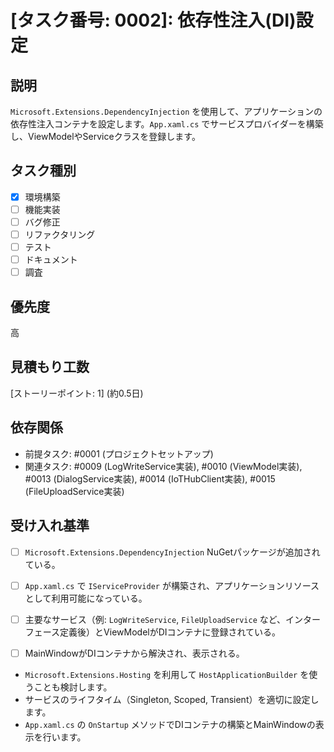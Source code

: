 # [タスク番号: 0002]: 依存性注入(DI)設定

## 説明

`Microsoft.Extensions.DependencyInjection` を使用して、アプリケーションの依存性注入コンテナを設定します。`App.xaml.cs` でサービスプロバイダーを構築し、ViewModelやServiceクラスを登録します。

## タスク種別

- [x] 環境構築
- [ ] 機能実装
- [ ] バグ修正
- [ ] リファクタリング
- [ ] テスト
- [ ] ドキュメント
- [ ] 調査

## 優先度

高

## 見積もり工数

[ストーリーポイント: 1] (約0.5日)

## 依存関係

- 前提タスク: #0001 (プロジェクトセットアップ)
- 関連タスク: #0009 (LogWriteService実装), #0010 (ViewModel実装), #0013 (DialogService実装), #0014 (IoTHubClient実装), #0015 (FileUploadService実装)

## 受け入れ基準

- [ ] `Microsoft.Extensions.DependencyInjection` NuGetパッケージが追加されている。
- [ ] `App.xaml.cs` で `IServiceProvider` が構築され、アプリケーションリソースとして利用可能になっている。
- [ ] 主要なサービス（例: `LogWriteService`, `FileUploadService` など、インターフェース定義後）とViewModelがDIコンテナに登録されている。
- [ ] MainWindowがDIコンテナから解決され、表示される。


- `Microsoft.Extensions.Hosting` を利用して `HostApplicationBuilder` を使うことも検討します。
- サービスのライフタイム（Singleton, Scoped, Transient）を適切に設定します。
- `App.xaml.cs` の `OnStartup` メソッドでDIコンテナの構築とMainWindowの表示を行います。
